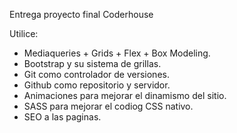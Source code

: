 Entrega proyecto final Coderhouse

Utilice:
* Mediaqueries + Grids + Flex + Box Modeling.
* Bootstrap y su sistema de grillas.
* Git como controlador de versiones.
* Github como repositorio y servidor.
* Animaciones para mejorar el dinamismo del sitio.
* SASS para mejorar el codiog CSS nativo.
* SEO a las paginas.
 
